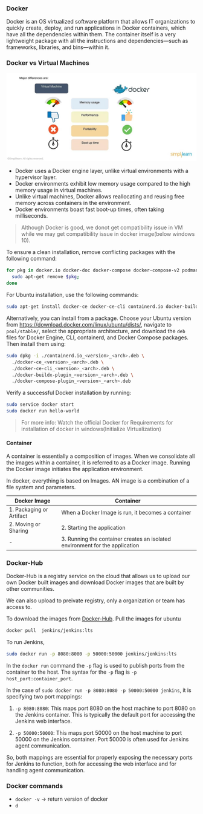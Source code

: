 ### Docker

Docker is an OS virtualized software platform that allows IT organizations to quickly create, deploy, and run applications in Docker containers, which have all the dependencies within them. The container itself is a very lightweight package with all the instructions and dependencies—such as frameworks, libraries, and bins—within it.

### Docker vs Virtual Machines

![Alt text](image.png)

- Docker uses a Docker engine layer, unlike virtual environments with a hypervisor layer.
- Docker environments exhibit low memory usage compared to the high memory usage in virtual machines.
- Unlike virtual machines, Docker allows reallocating and reusing free memory across containers in the environment.
- Docker environments boast fast boot-up times, often taking milliseconds.
> Although Docker is good, we donot get compatibility issue in VM while we may get compatibility issue in docker image(below windows 10).

To ensure a clean installation, remove conflicting packages with the following command:

```bash
for pkg in docker.io docker-doc docker-compose docker-compose-v2 podman-docker containerd runc; do
  sudo apt-get remove $pkg;
done
```

For Ubuntu installation, use the following commands:

```bash
sudo apt-get install docker-ce docker-ce-cli containerd.io docker-buildx-plugin docker-compose-plugin
```

Alternatively, you can install from a package. Choose your Ubuntu version from https://download.docker.com/linux/ubuntu/dists/, navigate to `pool/stable/`, select the appropriate architecture, and download the `deb` files for Docker Engine, CLI, containerd, and Docker Compose packages. Then install them using:

```bash
sudo dpkg -i ./containerd.io_<version>_<arch>.deb \
  ./docker-ce_<version>_<arch>.deb \
  ./docker-ce-cli_<version>_<arch>.deb \
  ./docker-buildx-plugin_<version>_<arch>.deb \
  ./docker-compose-plugin_<version>_<arch>.deb
```

Verify a successful Docker installation by running:

```bash
sudo service docker start
sudo docker run hello-world
```
> For more info: Watch the official Docker for Requirements for installation of docker in windows(Initialize Virtualization)

#### Container
A container is essentially a composition of images. When we consolidate all the images within a container, it is referred to as a Docker image. Running the Docker image initiates the application environment.

In docker, everything is based on Images. AN image is a combination of a file system and parameters.

| Docker Image                | Container                                      |
|-----------------------------|-------------------------------------------------|
| 1. Packaging or Artifact    | When a Docker Image is run, it becomes a container |
| 2. Moving or Sharing         | 2. Starting the application                              |
| -                           | 3. Running the container creates an isolated environment for the application | 

### Docker-Hub
Docker-Hub is a registry service on the cloud that allows us to upload our own Docker built images and download Docker images that are built by other communities. 

We can also upload to preivate registry, only a organization or team has access to.

To download the images from [Docker-Hub](https://hub.docker.com/). Pull the images for ubuntu
```bash
docker pull  jenkins/jenkins:lts
```
To run Jenkins,
```bash
sudo docker run -p 8080:8080 -p 50000:50000 jenkins/jenkins:lts
```
In the `docker run` command the `-p` flag is used to publish ports from the container to the host. The syntax for the `-p` flag is `-p host_port:container_port`.

In the case of `sudo docker run -p 8080:8080 -p 50000:50000 jenkins`, it is specifying two port mappings:

1. `-p 8080:8080`: This maps port 8080 on the host machine to port 8080 on the Jenkins container. This is typically the default port for accessing the Jenkins web interface.

2. `-p 50000:50000`: This maps port 50000 on the host machine to port 50000 on the Jenkins container. Port 50000 is often used for Jenkins agent communication.

So, both mappings are essential for properly exposing the necessary ports for Jenkins to function, both for accessing the web interface and for handling agent communication.

### Docker commands
- `docker -v` -> return version of docker
- `d`
